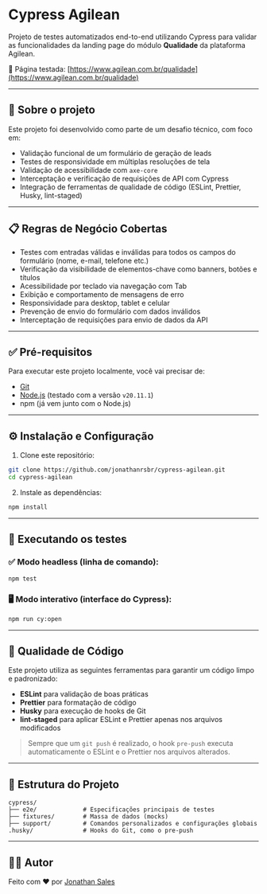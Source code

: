 # Cypress Agilean

Projeto de testes automatizados end-to-end utilizando Cypress para validar as funcionalidades da landing page do módulo **Qualidade** da plataforma Agilean.

🔗 Página testada: [https://www.agilean.com.br/qualidade](https://www.agilean.com.br/qualidade)

---

## 🧠 Sobre o projeto

Este projeto foi desenvolvido como parte de um desafio técnico, com foco em:

- Validação funcional de um formulário de geração de leads
- Testes de responsividade em múltiplas resoluções de tela
- Validação de acessibilidade com `axe-core`
- Interceptação e verificação de requisições de API com Cypress
- Integração de ferramentas de qualidade de código (ESLint, Prettier, Husky, lint-staged)

---

## 📋 Regras de Negócio Cobertas

- Testes com entradas válidas e inválidas para todos os campos do formulário (nome, e-mail, telefone etc.)
- Verificação da visibilidade de elementos-chave como banners, botões e títulos
- Acessibilidade por teclado via navegação com Tab
- Exibição e comportamento de mensagens de erro
- Responsividade para desktop, tablet e celular
- Prevenção de envio do formulário com dados inválidos
- Interceptação de requisições para envio de dados da API

---

## ✅ Pré-requisitos

Para executar este projeto localmente, você vai precisar de:

- [Git](https://git-scm.com/downloads)
- [Node.js](https://nodejs.org/en/) (testado com a versão `v20.11.1`)
- npm (já vem junto com o Node.js)

---

## ⚙️ Instalação e Configuração

1. Clone este repositório:
```bash
git clone https://github.com/jonathanrsbr/cypress-agilean.git
cd cypress-agilean
```

2. Instale as dependências:
```bash
npm install
```

---

## 🧪 Executando os testes

### ✅ Modo headless (linha de comando):
```bash
npm test
```

### 🖥️ Modo interativo (interface do Cypress):
```bash
npm run cy:open
```

---

## 🧹 Qualidade de Código

Este projeto utiliza as seguintes ferramentas para garantir um código limpo e padronizado:

- **ESLint** para validação de boas práticas
- **Prettier** para formatação de código
- **Husky** para execução de hooks de Git
- **lint-staged** para aplicar ESLint e Prettier apenas nos arquivos modificados

> Sempre que um `git push` é realizado, o hook `pre-push` executa automaticamente o ESLint e o Prettier nos arquivos alterados.

---

## 📁 Estrutura do Projeto

```
cypress/
├── e2e/             # Especificações principais de testes
├── fixtures/        # Massa de dados (mocks)
├── support/         # Comandos personalizados e configurações globais
.husky/              # Hooks do Git, como o pre-push
```

---

## 🙋‍♂️ Autor

Feito com ❤️ por [Jonathan Sales](https://www.linkedin.com/in/jonathan-sales-44580b1b3/)
